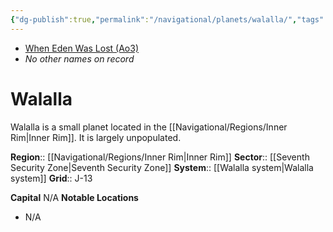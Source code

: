 ```yaml
---
{"dg-publish":true,"permalink":"/navigational/planets/walalla/","tags":["map","innerrim","seventh","planet","unfinished"],"noteIcon":"saber1"}
---
```


- [When Eden Was Lost (Ao3)](https://archiveofourown.org/works/19334440/chapters/45992584)
- *No other names on record*
# Walalla
Walalla is a small planet located in the [[Navigational/Regions/Inner Rim\|Inner Rim]]. It is largely unpopulated. 

**Region**::  [[Navigational/Regions/Inner Rim\|Inner Rim]]
**Sector**::  [[Seventh Security Zone\|Seventh Security Zone]]
**System**::  [[Walalla system\|Walalla system]]
**Grid**::  J-13

**Capital** N/A
**Notable Locations**
- N/A

